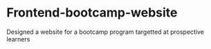 # Frontend-bootcamp-website
Designed a website for a bootcamp program targetted at prospective learners
